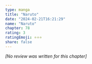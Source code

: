 ```yaml
---
type: manga
title: "Naruto"
date: "2024-02-21T16:21:29"
name: "Naruto"
chapter: 78
rating: 3
ratingEmoji: ⭐️⭐️⭐️
share: false
---
```


*[No review was written for this chapter]*
